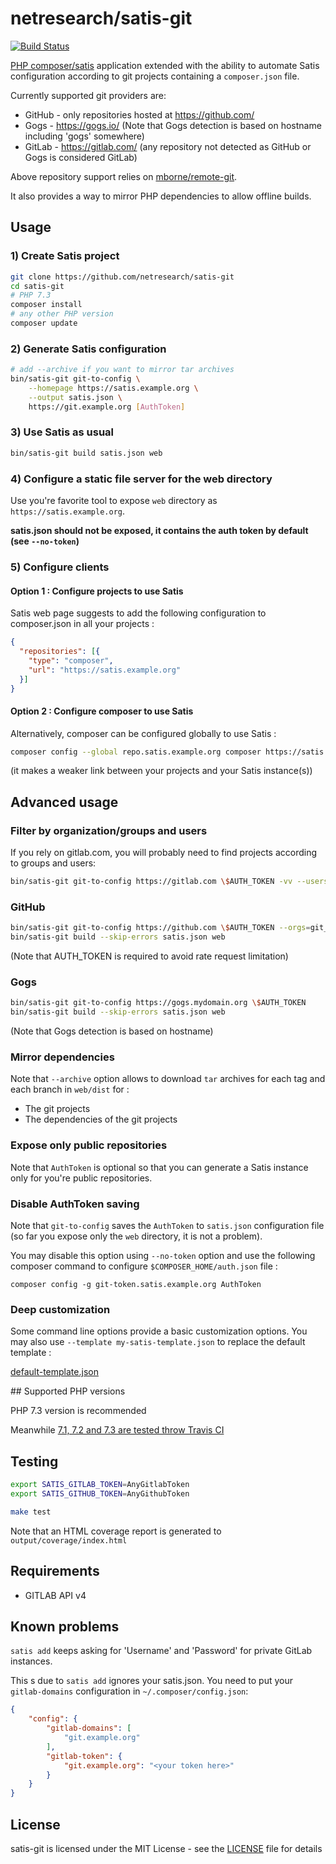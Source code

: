 # netresearch/satis-git

[![Build Status](https://travis-ci.org/netresearch/satis-git.svg)](https://travis-ci.org/netresearch/satis-git)

[PHP composer/satis](https://github.com/composer/satis) application extended with the ability to automate Satis 
configuration according to git projects containing a `composer.json` file.

Currently supported git providers are: 

* GitHub - only repositories hosted at https://github.com/
* Gogs - https://gogs.io/ (Note that Gogs detection is based on hostname including 'gogs' somewhere)
* GitLab - https://gitlab.com/ (any repository not detected as GitHub or Gogs is considered GitLab)

Above repository support relies on [mborne/remote-git](https://packagist.org/packages/mborne/remote-git).

It also provides a way to mirror PHP dependencies to allow offline builds.

## Usage

### 1) Create Satis project

```bash
git clone https://github.com/netresearch/satis-git
cd satis-git
# PHP 7.3
composer install
# any other PHP version
composer update
```


### 2) Generate Satis configuration

```bash
# add --archive if you want to mirror tar archives
bin/satis-git git-to-config \
    --homepage https://satis.example.org \
    --output satis.json \
    https://git.example.org [AuthToken]
```

### 3) Use Satis as usual

```bash
bin/satis-git build satis.json web
```

### 4) Configure a static file server for the web directory

Use you're favorite tool to expose `web` directory as `https://satis.example.org`.

**satis.json should not be exposed, it contains the auth token by default (see `--no-token`)**

### 5) Configure clients

#### Option 1 : Configure projects to use Satis

Satis web page suggests to add the following configuration to composer.json in all your projects :

```json
{
  "repositories": [{
    "type": "composer",
    "url": "https://satis.example.org"
  }]
}
```

#### Option 2 : Configure composer to use Satis

Alternatively, composer can be configured globally to use Satis :

```bash
composer config --global repo.satis.example.org composer https://satis.example.org
```

(it makes a weaker link between your projects and your Satis instance(s))


## Advanced usage

### Filter by organization/groups and users

If you rely on gitlab.com, you will probably need to find projects according to groups and users:

```bash
bin/satis-git git-to-config https://gitlab.com \$AUTH_TOKEN -vv --users=git_username --orgs=organization_name
```

### GitHub

```bash
bin/satis-git git-to-config https://github.com \$AUTH_TOKEN --orgs=git_organization --users=git_username
bin/satis-git build --skip-errors satis.json web
```

(Note that AUTH_TOKEN is required to avoid rate request limitation)

### Gogs

```bash
bin/satis-git git-to-config https://gogs.mydomain.org \$AUTH_TOKEN
bin/satis-git build --skip-errors satis.json web
```

(Note that Gogs detection is based on hostname)

### Mirror dependencies

Note that `--archive` option allows to download `tar` archives for each tag and each branch in `web/dist` for :

* The git projects
* The dependencies of the git projects


### Expose only public repositories

Note that `AuthToken` is optional so that you can generate a Satis instance only for you're public repositories.


### Disable AuthToken saving

Note that `git-to-config` saves the `AuthToken` to `satis.json` configuration file (so far you expose only the `web` 
directory, it is not a problem). 

You may disable this option using `--no-token` option and use the following composer command to configure 
`$COMPOSER_HOME/auth.json` file :

`composer config -g git-token.satis.example.org AuthToken`


### Deep customization

Some command line options provide a basic customization options. You may also use `--template my-satis-template.json` 
to replace the default template :

[default-template.json](src/MBO/SatisGit/Resources/default-template.json)


## Supported PHP versions

PHP 7.3 version is recommended

Meanwhile [7.1, 7.2 and 7.3 are tested throw Travis CI](https://travis-ci.org/netresearch/satis-git)


## Testing

```bash
export SATIS_GITLAB_TOKEN=AnyGitlabToken
export SATIS_GITHUB_TOKEN=AnyGithubToken

make test
```

Note that an HTML coverage report is generated to `output/coverage/index.html`


## Requirements

* GITLAB API v4

## Known problems

``satis add`` keeps asking for 'Username' and 'Password' for private GitLab instances.

This s due to ``satis add`` ignores your satis.json. You need to put your `gitlab-domains` configuration in 
`~/.composer/config.json`:

````json
{
    "config": {
        "gitlab-domains": [
            "git.example.org"
        ],
        "gitlab-token": {
            "git.example.org": "<your token here>"
        }
    }
}
````

## License

satis-git is licensed under the MIT License - see the [LICENSE](LICENSE) file for details

